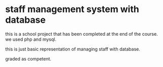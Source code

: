 # staff management system with database
this is a school project that has been completed at the end of the course.
we used php and mysql.

this is just basic representation of managing staff with database. 


graded as competent. 

